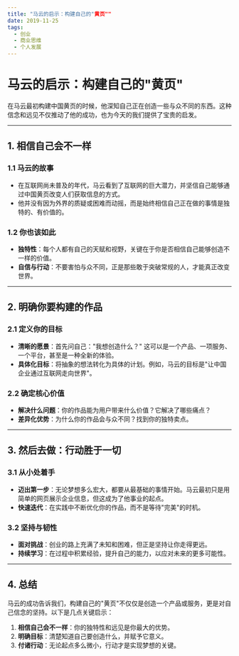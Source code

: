 ```yaml
---
title: "马云的启示：构建自己的"黄页""
date: 2019-11-25
tags:
  - 创业
  - 商业思维
  - 个人发展
---
```


# 马云的启示：构建自己的"黄页"

在马云最初构建中国黄页的时候，他深知自己正在创造一些与众不同的东西。这种信念和远见不仅推动了他的成功，也为今天的我们提供了宝贵的启发。

---

## 1. **相信自己会不一样**

### 1.1 马云的故事
- 在互联网尚未普及的年代，马云看到了互联网的巨大潜力，并坚信自己能够通过中国黄页改变人们获取信息的方式。
- 他并没有因为外界的质疑或困难而动摇，而是始终相信自己正在做的事情是独特的、有价值的。

### 1.2 你也该如此
- **独特性**：每个人都有自己的天赋和视野，关键在于你是否相信自己能够创造不一样的价值。
- **自信与行动**：不要害怕与众不同，正是那些敢于突破常规的人，才能真正改变世界。

---

## 2. **明确你要构建的作品**

### 2.1 定义你的目标
- **清晰的愿景**：首先问自己："我想创造什么？" 这可以是一个产品、一项服务、一个平台，甚至是一种全新的体验。
- **具体化目标**：将抽象的想法转化为具体的计划。例如，马云的目标是"让中国企业通过互联网走向世界"。

### 2.2 确定核心价值
- **解决什么问题**：你的作品能为用户带来什么价值？它解决了哪些痛点？
- **差异化优势**：为什么你的作品会与众不同？找到你的独特卖点。

---

## 3. **然后去做：行动胜于一切**

### 3.1 从小处着手
- **迈出第一步**：无论梦想多么宏大，都要从最基础的事情开始。马云最初只是用简单的网页展示企业信息，但这成为了他事业的起点。
- **快速迭代**：在实践中不断优化你的作品，而不是等待"完美"的时机。

### 3.2 坚持与韧性
- **面对挑战**：创业的路上充满了未知和困难，但正是坚持让你走得更远。
- **持续学习**：在过程中积累经验，提升自己的能力，以应对未来的更多可能性。

---

## 4. **总结**

马云的成功告诉我们，构建自己的"黄页"不仅仅是创造一个产品或服务，更是对自己信念的坚持。以下是几点关键启示：
1. **相信自己会不一样**：你的独特性和远见是你最大的优势。
2. **明确目标**：清楚知道自己要创造什么，并赋予它意义。
3. **付诸行动**：无论起点多么微小，行动才是实现梦想的关键。